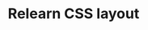 ---
layout: bookmark
title: Relearn CSS layout
tags:
  - Bookmarks
  - Resources
  - CSS
  - Web Components
created: '2022-02-27T21:52:31.000Z'
link: https://every-layout.dev
id: 552297291
image: https://every-layout.dev/images/card.png
---